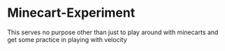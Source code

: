# Minecart-Experiment
This serves no purpose other than just to play around with minecarts and get some practice in playing with velocity
